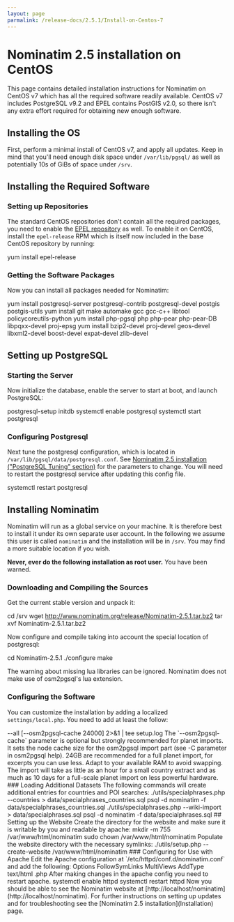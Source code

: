 ```yaml
---
layout: page
parmalink: /release-docs/2.5.1/Install-on-Centos-7
---
```


# Nominatim 2.5 installation on CentOS

This page contains detailed installation instructions for Nominatim on CentOS v7 which has all the required software readily available. CentOS v7 includes PostgreSQL v9.2 and EPEL contains PostGIS v2.0, so there isn't any extra effort required for obtaining new enough software.

## Installing the OS

First, perform a minimal install of CentOS v7, and apply all updates. Keep in mind that you'll need enough disk space under `/var/lib/pgsql/` as well as potentially 10s of GiBs of space under `/srv`.

## Installing the Required Software

### Setting up Repositories

The standard CentOS repositories don't contain all the required packages, you need to enable the [EPEL repository](https://fedoraproject.org/wiki/EPEL) as well. To enable it on CentOS, install the `epel-release` RPM which is itself now included in the base CentOS repository by running:
 
  yum install epel-release

### Getting the Software Packages

Now you can install all packages needed for Nominatim:

  yum install postgresql-server postgresql-contrib postgresql-devel postgis postgis-utils
  yum install git make automake gcc gcc-c++ libtool policycoreutils-python
  yum install php-pgsql php php-pear php-pear-DB libpqxx-devel proj-epsg
  yum install bzip2-devel proj-devel geos-devel libxml2-devel boost-devel expat-devel zlib-devel

## Setting up PostgreSQL

### Starting the Server

Now initialize the database, enable the server to start at boot, and launch PostgreSQL:

  postgresql-setup initdb
  systemctl enable postgresql
  systemctl start postgresql

### Configuring Postgresql

Next tune the postgresql configuration, which is located in `/var/lib/pgsql/data/postgresql.conf`. See [Nominatim 2.5 installation ("PostgreSQL Tuning" section)](Installation-2dot5) for the parameters to change.  You will need to restart the postgresql service after updating this config file.

  systemctl restart postgresql

## Installing Nominatim

Nominatim will run as a global service on your machine. It is therefore best to install it under its own separate user account. In the following we assume this user is called `nominatim` and the installation will be in `/srv`. You may find a more suitable location if you wish.

**Never, ever do the following installation as root user.** You have been warned.

### Downloading and Compiling the Sources

Get the current stable version and unpack it:

  cd /srv
  wget http://www.nominatim.org/release/Nominatim-2.5.1.tar.bz2
  tar xvf Nominatim-2.5.1.tar.bz2

Now configure and compile taking into account the special location of postgresql:

  cd Nominatim-2.5.1
  ./configure
  make

The warning about missing lua libraries can be ignored. Nominatim does not make use of osm2pgsql's lua extension.

### Configuring the Software

You can customize the installation by adding a localized `settings/local.php`. You need to add at least the follow:

  <?php
    // General settings
    @define('CONST_Database_Web_User', 'apache');
    // Paths
    @define('CONST_Postgresql_Version', '9.2');
    @define('CONST_Postgis_Version', '2.0');
    // Website settings
    @define('CONST_Website_BaseURL', 'http://'.php_uname('n').'/nominatim/');

The website setting should be adapted to your host. If you plan to import a large dataset (e.g. Europe, North America, planet), you should also enable flatnode storage of node locations. This saves node coordinates in a simple file instead of the database and saves both on import time and disk storage. Add to your settings/local.php:

    @define('CONST_Osm2pgsql_Flatnode_File', '/path/to/flatnode.file');

More settings can be found in `settings/settings.php`.

### Adding SELinux Security Settings

It's a good idea to leave SELinux enabled and enforcing, particularly with a web server accessible from the Internet. At a minimum the following SELinux labeling should be done for Nominatim:

  su - root
  semanage fcontext -a -t httpd_sys_content_t "/srv/Nominatim/(website|lib|settings)(/.*)?"
  semanage fcontext -a -t lib_t "/srv/Nominatim/module/nominatim.so"
  restorecon -R -v /srv/Nominatim

### Downloading additional data

The following data is optional but download is strongly recommended:

  wget --output-document=data/wikipedia_article.sql.bin http://www.nominatim.org/data/wikipedia_article.sql.bin
  wget --output-document=data/wikipedia_redirect.sql.bin http://www.nominatim.org/data/wikipedia_redirect.sql.bin
  wget --output-document=data/gb_postcode_data.sql.gz http://www.nominatim.org/data/gb_postcode_data.sql.gz

### Creating Postgresql user accounts

Nominatim requires two postgresql accounts, one for the user importing the database and one for the apache webserver. These can be created as follows:

  sudo -u postgres createuser -s nominatim
  sudo -u postgres createuser apache

## Initial Import of the Data

### Loading OSM Data

**Attention:** first try the import with a small excerpt, for example from [Geofabrik](http://download.geofabrik.de/openstreetmap/).

Download the data to import and load the data with the following command:

  ./utils/setup.php --osm-file <your data file> --all [--osm2pgsql-cache 24000] 2>&1 | tee setup.log

The `--osm2pgsql-cache` parameter is optional but strongly recommended for planet imports. It sets the node cache size for the osm2pgsql import part (see -C parameter in osm2pgsql help). 24GB are recommended for a full planet import, for excerpts you can use less. Adapt to your available RAM to avoid swapping.

The import will take as little as an hour for a small country extract and as much as 10 days for a full-scale planet import on less powerful hardware.

### Loading Additional Datasets

The following commands will create additional entries for countries and POI searches:

  ./utils/specialphrases.php --countries > data/specialphrases_countries.sql
  psql -d nominatim -f data/specialphrases_countries.sql
  ./utils/specialphrases.php --wiki-import > data/specialphrases.sql
  psql -d nominatim -f data/specialphrases.sql

## Setting up the Website

Create the directory for the website and make sure it is writable by you and readable by apache:

  mkdir -m 755 /var/www/html/nominatim
  sudo chown <your username> /var/www/html/nominatim

Populate the website directory with the necessary symlinks:

  ./utils/setup.php --create-website /var/www/html/nominatim

### Configuring for Use with Apache

Edit the Apache configuration at `/etc/httpd/conf.d/nominatim.conf`
and add the following:

  <Directory "/var/www/html/nominatim/">
    Options FollowSymLinks MultiViews
    AddType text/html   .php     
  </Directory>

After making changes in the apache config you need to restart apache.

  systemctl enable httpd
  systemctl restart httpd

Now you should be able to see the Nominatim website at [http://localhost/nominatim](http://localhost/nominatim).

For further instructions on setting up updates and for troubleshooting see the [Nominatim 2.5 installation](Installation) page.
